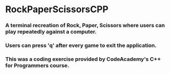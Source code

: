 # RockPaperScissorsCPP

### A terminal recreation of Rock, Paper, Scissors where users can play repeatedly against a computer.
### Users can press 'q' after every game to exit the application.

### This was a coding exercise provided by CodeAcademy's C++ for Programmers course.
